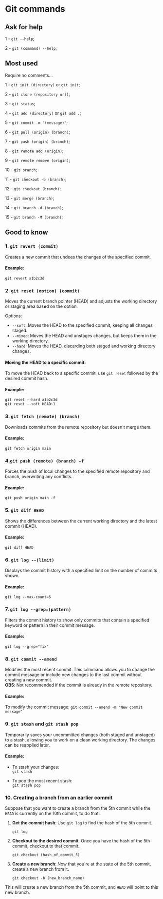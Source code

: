 # Git commands

## Ask for help

1 - `git --help`;   

2 - `git (command) --help`;   

## Most used

Require no comments...   

1 - `git init (directory)` or `git init`;    

2 - `git clone (repository url)`;   

3 - `git status`;   

4 - `git add (directory)` or `git add .`;   

5 - `git commit -m "(message)"`;   

6 - `git pull (origin) (branch)`;   

7 - `git push (origin) (branch)`;   

8 - `git remote add (origin)`;   

9 - `git remote remove (origin)`;   

10 - `git branch`;   

11 - `git checkout -b (branch)`;   

12 - `git checkout (branch)`;   

13 - `git merge (branch)`;   

14 - `git branch -d (branch)`;   

15 - `git branch -M (branch)`;   


## Good to know

### 1. `git revert (commit)`
Creates a new commit that undoes the changes of the specified commit.

#### Example:
`git revert a1b2c3d`

### 2. `git reset (option) (commit)`
Moves the current branch pointer (HEAD) and adjusts the working directory or staging area based on the option.

Options:   
- `--soft`: Moves the HEAD to the specified commit, keeping all changes staged.
- `--mixed`: Moves the HEAD and unstages changes, but keeps them in the working directory.
- `--hard`: Moves the HEAD, discarding both staged and working directory changes.

#### Moving the HEAD to a specific commit:
To move the HEAD back to a specific commit, use `git reset` followed by the desired commit hash.

#### Example:   
`git reset --hard a1b2c3d`   
`git reset --soft HEAD~1` 


### 3. `git fetch (remote) (branch)`
Downloads commits from the remote repository but doesn't merge them.

#### Example:
`git fetch origin main`

### 4.`git push (remote) (branch) -f`
Forces the push of local changes to the specified remote repository and branch, overwriting any conflicts.

#### Example:
`git push origin main -f`

### 5. `git diff HEAD`
Shows the differences between the current working directory and the latest commit (HEAD).

#### Example:
`git diff HEAD`


### 6. `git log --(limit)`
Displays the commit history with a specified limit on the number of commits shown.

#### Example:
`git log --max-count=5`


### 7. `git log --grep=(pattern)`
Filters the commit history to show only commits that contain a specified keyword or pattern in their commit message.

#### Example:
`git log --grep="fix"`   

### 8. `git commit --amend`
Modifies the most recent commit. This command allows you to change the commit message or include new changes to the last commit without creating a new commit.   
**OBS**: Not recommended if the commit is already in the remote repository.

#### Example:
To modify the commit message:
`git commit --amend -m "New commit message"`


### 9. `git stash` and `git stash pop`
Temporarily saves your uncommitted changes (both staged and unstaged) to a stash, allowing you to work on a clean working directory. The changes can be reapplied later.

#### Example:
- To stash your changes:   
`git stash`

- To pop the most recent stash:   
`git stash pop`

### 10. Creating a branch from an earlier commit

Suppose that you want to create a branch from the 5th commit while the `HEAD` is currently on the 10th commit, to do that:

1. **Get the commit hash**: Use `git log` to find the hash of the 5th commit.

   ```
   git log
   ```

2. **Checkout to the desired commit**: Once you have the hash of the 5th commit, checkout to that commit.

   ```
   git checkout (hash_of_commit_5)
   ```

3. **Create a new branch**: Now that you're at the state of the 5th commit, create a new branch from it.

   ```
   git checkout -b (new_branch_name)
   ```

This will create a new branch from the 5th commit, and `HEAD` will point to this new branch.

